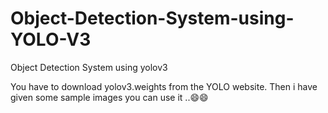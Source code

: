 # Object-Detection-System-using-YOLO-V3
Object Detection System using yolov3


You have to download yolov3.weights from the YOLO website. Then i have given some sample images you can use it ..😄😄
